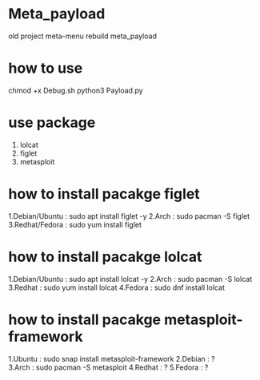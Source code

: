 # Meta_payload
old project meta-menu rebuild meta_payload
# how to use 
chmod +x Debug.sh
python3 Payload.py

# use package 
1. lolcat
2. figlet
3. metasploit

# how to install pacakge figlet 
  1.Debian/Ubuntu : sudo apt install figlet -y 
  2.Arch          : sudo pacman -S figlet
  3.Redhat/Fedora : sudo yum install figlet 
# how to install pacakge lolcat
1.Debian/Ubuntu : sudo apt install lolcat -y 
2.Arch          : sudo pacman -S lolcat
3.Redhat        : sudo yum install lolcat
4.Fedora        : sudo dnf install lolcat
# how to install pacakge metasploit-framework
1.Ubuntu        : sudo snap install metasploit-framework
2.Debian        : ?  
3.Arch          : sudo pacman -S metasploit
4.Redhat        : ? 
5.Fedora        : ?





